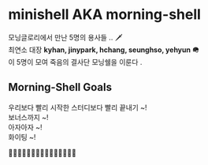 # minishell AKA morning-shell
모닝글로리에서 만난 5명의 용사들 .. 🗡<br>
최연소 대장 **kyhan, jinypark, hchang, seunghso, yehyun 🪖**<br>
이 5명이 모여 죽음의 결사단 모닝쉘을 이룬다 .

<h2>Morning-Shell Goals</h2>
우리보다 빨리 시작한 스터디보다 빨리 끝내기 ~!<br>
보너스까지 ~!<br>
아자아자 ~!<br>
화이팅 ~!

🌅🌅🌅🌅🌅🌅🌅🌅🌅🌅🌅🌅🌅🌅🌅

